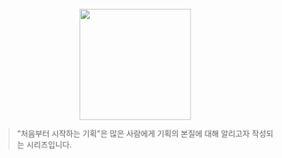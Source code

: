 <p align="center"><img src="https://i.imgur.com/wUFdbUb.png" width="200px"></p>


> "처음부터 시작하는 기획"은  많은 사람에게 기획의 본질에 대해 알리고자 작성되는 시리즈입니다. 
<!--stackedit_data:
eyJoaXN0b3J5IjpbNzAxMjQ5MDIxXX0=
-->